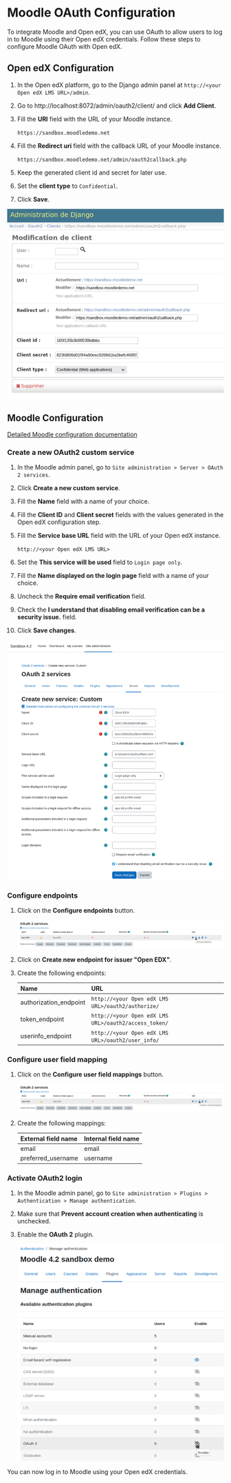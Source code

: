 # Moodle OAuth Configuration

To integrate Moodle and Open edX, you can use OAuth to allow users to log in to Moodle using their Open edX credentials.
Follow these steps to configure Moodle OAuth with Open edX.

## Open edX Configuration

1. In the Open edX platform, go to the Django admin panel at `http://<your Open edX LMS URL>/admin`.
2. Go to http://localhost:8072/admin/oauth2/client/ and click **Add Client**.
3. Fill the **URI** field with the URL of your Moodle instance.

   `https://sandbox.moodledemo.net`
4. Fill the **Redirect uri** field with the callback URL of your Moodle instance.

   `https://sandbox.moodledemo.net/admin/oauth2callback.php`
5. Keep the generated client id and secret for later use.
6. Set the **client type** to `Confidential`.
7. Click **Save**.

![Open edX admin: OAuth2 client values](images/edx_oauth2_client.png)

## Moodle Configuration

[Detailed Moodle configuration documentation](https://docs.moodle.org/402/en/OAuth_2_services)

### Create a new OAuth2 custom service

1. In the Moodle admin panel, go to `Site administration > Server > OAuth 2 services`.
2. Click **Create a new custom service**.
3. Fill the **Name** field with a name of your choice.
4. Fill the **Client ID** and **Client secret** fields with the values generated in the Open edX configuration step.
5. Fill the **Service base URL** field with the URL of your Open edX instance.

   `http://<your Open edX LMS URL>`
6. Set the **This service will be used** field to `Login page only`.
7. Fill the **Name displayed on the login page** field with a name of your choice.
8. Uncheck the **Require email verification** field.
9. Check the **I understand that disabling email verification can be a security issue.** field.
10. Click **Save changes**.

![Moodle admin: OAuth2 ](images/moodle_oauth2_service.png)

### Configure endpoints

1. Click on the **Configure endpoints** button.

   ![Moodle admin: navigate to webservice configure endpoints](images/moodle_oauth2_configure_endpoints.png)
2. Click on **Create new endpoint for issuer "Open EDX"**.
3. Create the following endpoints:

   | Name                   | URL                                                   |
   |------------------------|-------------------------------------------------------|
   | authorization_endpoint | `http://<your Open edX LMS URL>/oauth2/authorize/`    |
   | token_endpoint         | `http://<your Open edX LMS URL>/oauth2/access_token/` |
   | userinfo_endpoint      | `http://<your Open edX LMS URL>/oauth2/user_info/`    |


### Configure user field mapping

1. Click on the **Configure user field mappings** button.

   ![Moodle admin: navigate to webservice configure user field mappings](images/moodle_oauth2_configure_mappings.png)
2. Create the following mappings:

   | External field name | Internal field name |
   |---------------------|---------------------|
   | email               | email               |
   | preferred_username  | username            |


### Activate OAuth2 login

1. In the Moodle admin panel, go to `Site administration > Plugins > Authentication > Manage authentication`.
2. Make sure that **Prevent account creation when authenticating** is unchecked.
3. Enable the **OAuth 2** plugin.

    ![Moodle admin: enable OAuth2](images/moodle_oauth2_enable_plugin.png)


You can now log in to Moodle using your Open edX credentials.

